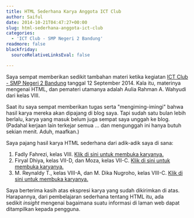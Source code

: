 ```yaml
---
title: HTML Sederhana Karya Anggota ICT Club
author: Saiful
date: 2014-10-21T04:47:27+00:00
slug: html-sederhana-anggota-ict-club
categories:
  - 'ICT Club - SMP Negeri 2 Bandung'
readmore: false
blackfriday:
  sourceRelativeLinksEval: false

---
```

Saya sempat memberikan sedikit tambahan materi ketika kegiatan [ICT Club - SMP Negeri 2 Bandung][1] tanggal 12 September 2014. Kala itu, materinya mengenai HTML, dan pemateri utamanya adalah Aulia Rahman A. Wahyudi dari kelas VIII.

Saat itu saya sempat memberikan tugas serta "mengiming-imingi" bahwa hasil karya mereka akan dipajang di blog saya. Tapi sudah satu bulan lebih berlalu, karya yang masuk belum juga sempat saya unggah ke blog. (Padahal kerjaan lain terkejar semua ... dan mengunggah ini hanya butuh sekian menit. Aduh, maafkan.)

Saya pajang hasil karya HTML sederhana dari adik-adik saya di sana:

  1. Fadly Fahrezi, kelas VIII. [Klik di sini untuk membuka karyanya.](/blog/from-wp/2014-html-ict-club/fadly/index.html)
  2. Firyal Dhiya, kelas VII-D, dan Moza, kelas VII-C. [Klik di sini untuk membuka karyanya.](/blog/from-wp/2014-html-ict-club/moza-firyal/index.html)
  3. M. Reynaldy T., kelas VIII-A, dan M. Dika Nugroho, kelas VIII-C. [Klik di sini untuk membuka karyanya.](/blog/from-wp/2014-html-ict-club/dika/index.html)

Saya berterima kasih atas ekspresi karya yang sudah dikirimkan di atas. Harapannya, dari pembelajaran sederhana tentang HTML itu, ada sedikit _insight_ mengenai bagaimana suatu informasi di laman web dapat ditampilkan kepada pengguna.

 [1]: http://www.ict2.org/
